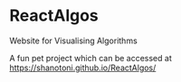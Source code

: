 # ReactAlgos
Website for Visualising Algorithms

A fun pet project which can be accessed at https://shanotoni.github.io/ReactAlgos/
